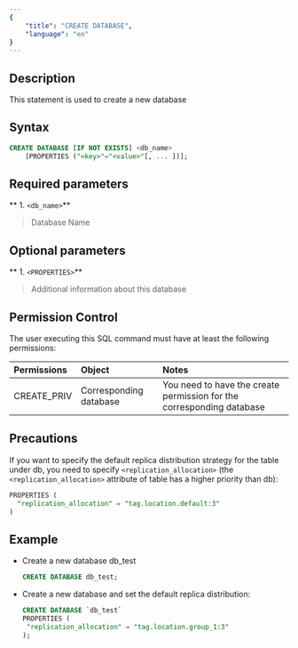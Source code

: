 ```yaml
---
{
    "title": "CREATE DATABASE",
    "language": "en"
}
---
```


## Description

This statement is used to create a new database

## Syntax

```sql
CREATE DATABASE [IF NOT EXISTS] <db_name>
    [PROPERTIES ("<key>"="<value>"[, ... ])];
```

## Required parameters

** 1. `<db_name>`**
>  Database Name

## Optional parameters

** 1. `<PROPERTIES>`**
>  Additional information about this database

## Permission Control

The user executing this SQL command must have at least the following permissions:

| Permissions         | Object    | Notes             |
|:-----------|:------|:---------------|
| CREATE_PRIV | Corresponding database | You need to have the create permission for the corresponding database |


## Precautions

If you want to specify the default replica distribution strategy for the table under db, you need to specify `<replication_allocation>` (the `<replication_allocation>` attribute of table has a higher priority than db):

  ```sql
  PROPERTIES (
    "replication_allocation" = "tag.location.default:3"
  )
  ```

## Example

- Create a new database db_test

   ```sql
   CREATE DATABASE db_test;
   ```

- Create a new database and set the default replica distribution:

   ```sql
   CREATE DATABASE `db_test`
   PROPERTIES (
   	"replication_allocation" = "tag.location.group_1:3"
   );
   ```
